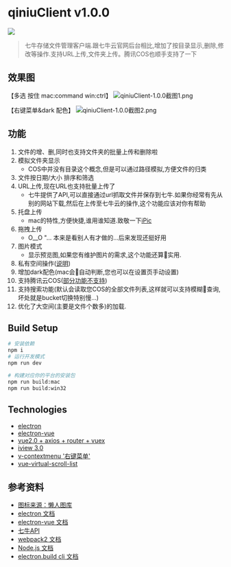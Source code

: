 # qiniuClient v1.0.0
![](http://blog-res.mayday5.me/niu_128.png?imageView2/1/w/30/h/30/q/75|imageslim)
> 七牛存储文件管理客户端.跟七牛云官网后台相比,增加了按目录显示,删除,修改等操作.支持URL上传,文件夹上传。腾讯COS也顺手支持了一下

## 效果图
【多选 按住 mac:command win:ctrl】
![qiniuClient-1.0.0截图1.png](http://blog-res.mayday5.me/img/%E5%B1%8F%E5%B9%95%E5%BF%AB%E7%85%A7%202018-10-24%20%E4%B8%8B%E5%8D%885.10.48.png)

【右键菜单&dark 配色】
![qiniuClient-1.0.0截图2.png](http://blog-res.mayday5.me/img/%E5%B1%8F%E5%B9%95%E5%BF%AB%E7%85%A7%202018-10-24%20%E4%B8%8B%E5%8D%885.05.42.png)

## 功能
1. 文件的增、删,同时也支持文件夹的批量上传和删除啦
2. 模拟文件夹显示
    - COS中并没有目录这个概念,但是可以通过路径模拟,方便文件的归类
3. 文件按日期/大小 排序和筛选
4. URL上传,现在URL也支持批量上传了
    - 七牛提供了API,可以直接通过url抓取文件并保存到七牛.如果你经常有先从别的网站下载,然后在上传至七牛云的操作,这个功能应该对你有帮助
5. 托盘上传
    - mac的特性,方便快捷,谁用谁知道.致敬一下[iPic](https://toolinbox.net/iPic/)
6. 拖拽上传
    - O__O "… 本来是看别人有才做的...后来发现还挺好用
7. 图片模式
    - 显示预览图,如果您有维护图片的需求,这个功能还算实用.    
8. 私有空间操作([说明](https://github.com/willnewii/qiniuClient/wiki/%E7%A7%81%E6%9C%89%E7%A9%BA%E9%97%B4%E5%92%8C%E6%8E%88%E6%9D%83%E7%A9%BA%E9%97%B4))
9. 增加dark配色(mac会自动判断,您也可以在设置页手动设置)
10. 支持腾讯云COS([部分功能不支持](https://github.com/willnewii/qiniuClient/wiki/%E8%85%BE%E8%AE%AFCOS%E4%B8%8D%E6%94%AF%E6%8C%81%E6%83%85%E5%86%B5))
11. 支持搜索功能(默认会读取您COS的全部文件列表,这样就可以支持模糊查询,坏处就是bucket切换特别慢...)
12. 优化了大空间(主要是文件个数多)的加载.

## Build Setup
``` bash
# 安装依赖
npm i
# 运行开发模式
npm run dev

# 构建对应你的平台的安装包
npm run build:mac
npm run build:win32
```

## Technologies
- [electron](https://github.com/electron/electron)
- [electron-vue](https://github.com/SimulatedGREG/electron-vue)
- [vue2.0 + axios + router + vuex](https://github.com/vuejs/vue)
- [iview 3.0](https://github.com/iview/iview)
- [v-contextmenu '右键菜单'](https://github.com/snokier/v-contextmenu)
- [vue-virtual-scroll-list](https://github.com/tangbc/vue-virtual-scroll-list)

## 参考资料
- [图标来源：懒人图库](http://www.lanrentuku.com/vector/animal/lansexinxianniunaibiaoqian-shiliang.html)
- [electron 文档](https://github.com/electron/electron/tree/master/docs-translations/zh-CN)
- [electron-vue 文档](https://simulatedgreg.gitbooks.io/electron-vue/cn/)
- [七牛API](https://developer.qiniu.com/kodo/api/1731/api-overview)
- [webpack2 文档](https://doc.webpack-china.org)
- [Node.js 文档](http://nodejs.cn/api/)
- [electron.build cli 文档](https://www.electron.build/cli)
